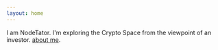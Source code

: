 ```yaml
---
layout: home
---
```

I am NodeTator. I'm exploring the Crypto Space from the viewpoint of an investor. [about me](/about/).